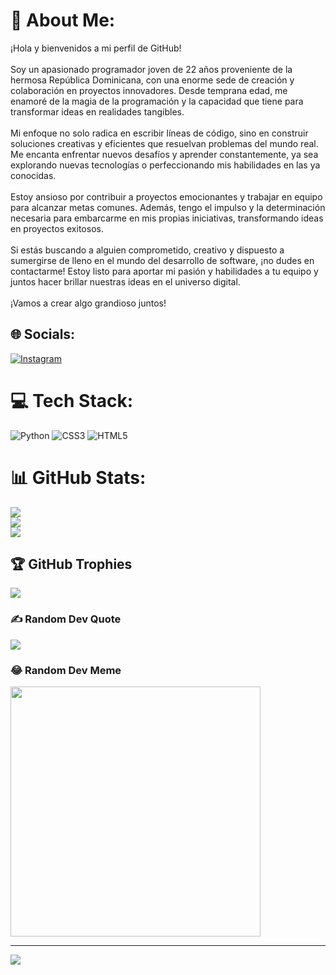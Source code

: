 # 💫 About Me:
¡Hola y bienvenidos a mi perfil de GitHub!<br><br>Soy un apasionado programador joven de 22 años proveniente de la hermosa República Dominicana, con una enorme sede de creación y colaboración en proyectos innovadores. Desde temprana edad, me enamoré de la magia de la programación y la capacidad que tiene para transformar ideas en realidades tangibles.<br><br>Mi enfoque no solo radica en escribir líneas de código, sino en construir soluciones creativas y eficientes que resuelvan problemas del mundo real. Me encanta enfrentar nuevos desafíos y aprender constantemente, ya sea explorando nuevas tecnologías o perfeccionando mis habilidades en las ya conocidas.<br><br>Estoy ansioso por contribuir a proyectos emocionantes y trabajar en equipo para alcanzar metas comunes. Además, tengo el impulso y la determinación necesaria para embarcarme en mis propias iniciativas, transformando ideas en proyectos exitosos.<br><br>Si estás buscando a alguien comprometido, creativo y dispuesto a sumergirse de lleno en el mundo del desarrollo de software, ¡no dudes en contactarme! Estoy listo para aportar mi pasión y habilidades a tu equipo y juntos hacer brillar nuestras ideas en el universo digital.<br><br>¡Vamos a crear algo grandioso juntos!


## 🌐 Socials:
[![Instagram](https://img.shields.io/badge/Instagram-%23E4405F.svg?logo=Instagram&logoColor=white)](https://instagram.com/iiDarec) 

# 💻 Tech Stack:
![Python](https://img.shields.io/badge/python-3670A0?style=plastic&logo=python&logoColor=ffdd54) ![CSS3](https://img.shields.io/badge/css3-%231572B6.svg?style=plastic&logo=css3&logoColor=white) ![HTML5](https://img.shields.io/badge/html5-%23E34F26.svg?style=plastic&logo=html5&logoColor=white)
# 📊 GitHub Stats:
![](https://github-readme-stats.vercel.app/api?username=Darerc&theme=dracula&hide_border=false&include_all_commits=false&count_private=false)<br/>
![](https://github-readme-streak-stats.herokuapp.com/?user=Darerc&theme=dracula&hide_border=false)<br/>
![](https://github-readme-stats.vercel.app/api/top-langs/?username=Darerc&theme=dracula&hide_border=false&include_all_commits=false&count_private=false&layout=compact)

## 🏆 GitHub Trophies
![](https://github-profile-trophy.vercel.app/?username=Darerc&theme=dracula&no-frame=false&no-bg=false&margin-w=4)

### ✍️ Random Dev Quote
![](https://quotes-github-readme.vercel.app/api?type=vetical&theme=merko)

### 😂 Random Dev Meme
<img src='https://randommeme-five.vercel.app/' style="height: 400px;"/>

---
[![](https://visitcount.itsvg.in/api?id=Darerc&icon=2&color=10)](https://visitcount.itsvg.in)

<!-- Proudly created with GPRM ( https://gprm.itsvg.in ) -->
